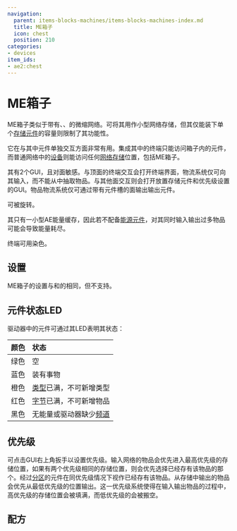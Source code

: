 ```yaml
---
navigation:
  parent: items-blocks-machines/items-blocks-machines-index.md
  title: ME箱子
  icon: chest
  position: 210
categories:
- devices
item_ids:
- ae2:chest
---
```


# ME箱子

<GameScene zoom="8" background="transparent">
<ImportStructure src="../assets/blocks/chest.snbt" />
</GameScene>

ME箱子类似于带有<ItemLink id="terminal" />、<ItemLink id="drive" />、<ItemLink id="energy_acceptor" />的微缩网络。可将其用作小型网络存储，但其仅能装下单个[存储元件](storage_cells.md)的容量则限制了其功能性。

它在与其中元件单独交互方面非常有用。集成其中的终端只能访问箱子内的元件，而普通网络中的[设备](../ae2-mechanics/devices.md)则能访问任何[网络存储](../ae2-mechanics/import-export-storage.md)位置，包括ME箱子。

其有2个GUI，且对面敏感。与顶面的终端交互会打开终端界面，物流系统仅可向其输入，而不能从中抽取物品。与其他面交互则会打开放置存储元件和优先级设置的GUI。物品物流系统仅可通过带有元件槽的面输出输出元件。

可被<ItemLink id="certus_quartz_wrench" />旋转。

其只有一小型AE能量缓存，因此若不配备[能源元件](energy_cells.md)，对其同时输入输出过多物品可能会导致能量耗尽。

终端可用<ItemLink id="color_applicator" />染色。

<GameScene zoom="6" background="transparent">
<ImportStructure src="../assets/assemblies/chest_color.snbt" />
<IsometricCamera yaw="195" pitch="30" />
</GameScene>

## 设置

ME箱子的设置与<ItemLink id="terminal" />和<ItemLink id="crafting_terminal" />的相同，但不支持<ItemLink id="view_cell" />。

## 元件状态LED

驱动器中的元件可通过其LED表明其状态：

| 颜色 | 状态                                                          |
| :--- | :------------------------------------------------------------ |
| 绿色 | 空                                                            |
| 蓝色 | 装有事物                                                      |
| 橙色 | [类型](../ae2-mechanics/bytes-and-types.md)已满，不可新增类型 |
| 红色 | [字节](../ae2-mechanics/bytes-and-types.md)已满，不可新增物品 |
| 黑色 | 无能量或驱动器缺少[频道](../ae2-mechanics/channels.md)        |

## 优先级

可点击GUI右上角扳手以设置优先级。输入网络的物品会优先进入最高优先级的存储位置，如果有两个优先级相同的存储位置，则会优先选择已经存有该物品的那个。经过[分区](cell_workbench.md)的元件在同优先级情况下视作已经存有该物品。从存储中输出的物品会优先从最低优先级的位置输出。这一优先级系统使得在输入输出物品的过程中，高优先级的存储位置会被填满，而低优先级的会被搬空。

## 配方

<RecipeFor id="chest" />
